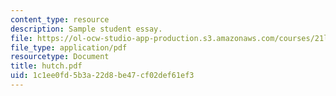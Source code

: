 ```yaml
---
content_type: resource
description: Sample student essay.
file: https://ol-ocw-studio-app-production.s3.amazonaws.com/courses/21l-009-shakespeare-spring-2004/1c1ee0fd5b3a22d8be47cf02def61ef3_hutch.pdf
file_type: application/pdf
resourcetype: Document
title: hutch.pdf
uid: 1c1ee0fd-5b3a-22d8-be47-cf02def61ef3
---
```

